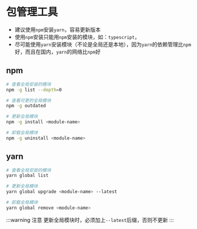 # 包管理工具

- 建议使用`npm`安装`yarn`，容易更新版本
- 使用`npm`安装只能用`npm`安装的模块，如：`typescript`，
- 尽可能使用`yarn`安装模块（不论是全局还是本地），因为`yarn`的依赖管理比`npm`好，而且在国内，`yarn`的网络比`npm`好

## npm

```bash
# 查看全局安装的模块
npm -g list --depth=0

# 查看可更的全局模块
npm -g outdated

# 更新全局模块
npm -g install <module-name>

# 卸载全局模块
npm -g uninstall <module-name>
```

## yarn

```bash
# 查看全局安装的模块
yarn global list

# 更新全局模块
yarn global upgrade <module-name> --latest

# 卸载全局模块
yarn global remove <module-name>
```

:::warning 注意
更新全局模块时，必须加上`--latest`后缀，否则不更新
:::